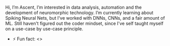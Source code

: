 Hi, I’m Ascent, I’m interested in data analysis, automation and the development of neuromorphic technology. I’m currently learning about Spiking Neural Nets, but I've worked with DNNs, CNNs, and a fair amount of ML.
Still haven't figured out the coder mindset, since I've self taught myself on a use-case by use-case principle.

- ⚡ Fun fact: <>

<!---
ascentminded/ascentminded is a ✨ special ✨ repository because its `README.md` (this file) appears on your GitHub profile.
You can click the Preview link to take a look at your changes.
--->
